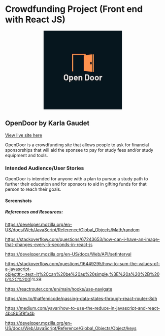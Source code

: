 # Crowdfunding Project (Front end with React JS)

<p align="center">
  <img src="src/assets/Images/OpenDoorlogo.png">
</p>

## OpenDoor by Karla Gaudet

[View live site here](https://opendoor.netlify.app/)

OpenDoor is a crowdfunding site that allows people to ask for financial sponsorships that will aid the sponsee to pay for study fees and/or study equipment and tools.

### Intended Audience/User Stories
OpenDoor is intended for anyone with a plan to pursue a study path to further their education and for sponsors to aid in gifting funds for that person to reach their goals.

#### Screenshots

***<insert screenshot of homepage here>***

***<insert screesnshot of project creation page here>***

***<insert screesnshot of project creation form here>***

***<insert screesnshot of project with pledges here>***

***<insert screesnshot of resulting page when an unauthorized user attempts to edita project here>***


##### References and Resources:

https://developer.mozilla.org/en-US/docs/Web/JavaScript/Reference/Global_Objects/Math/random

https://stackoverflow.com/questions/67243653/how-can-i-have-an-image-that-changes-every-5-seconds-in-react-js

https://developer.mozilla.org/en-US/docs/Web/API/setInterval

https://stackoverflow.com/questions/16449295/how-to-sum-the-values-of-a-javascript-object#:~:text=It%20can%20be%20as%20simple,%3E%20a%20%2B%20b%2C%200)%3B

https://reactrouter.com/en/main/hooks/use-navigate

https://dev.to/thatfemicode/passing-data-states-through-react-router-8dh

https://medium.com/yavar/how-to-use-the-reduce-in-javascript-and-react-4bc8b5f8fa4b

https://developer.mozilla.org/en-US/docs/Web/JavaScript/Reference/Global_Objects/Object/keys